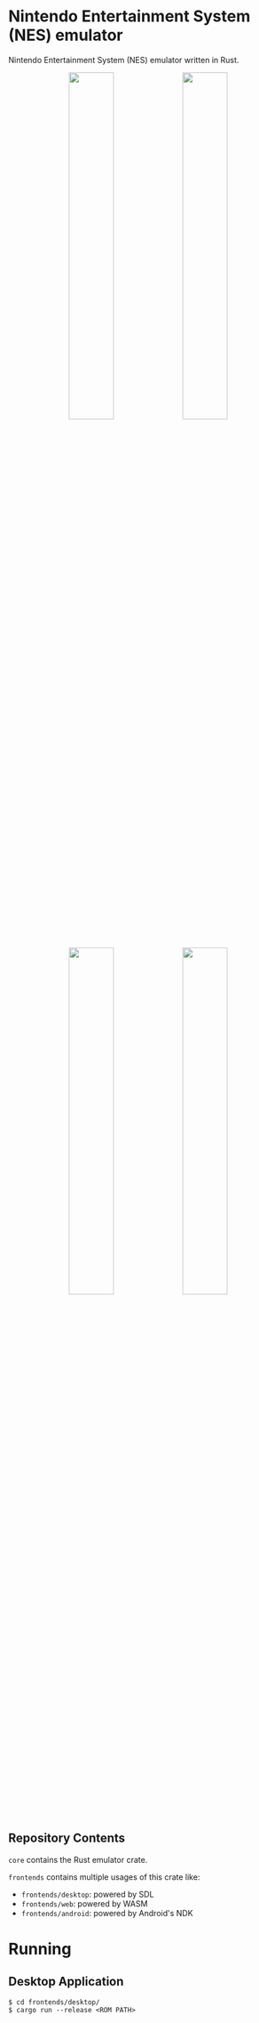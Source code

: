 # Nintendo Entertainment System (NES) emulator

Nintendo Entertainment System (NES) emulator written in Rust.


<p align="center">
  <img width="40%" height="40%" align="center" src="https://drive.google.com/uc?export=view&id=165-0HS7UfhjN3sHJG7l3kGcDYuPH-QQE">
  <img width="40%" height="40%" align="center" src="https://drive.google.com/uc?export=view&id=1UpJ0S0gQ-Ybjt4UOFihcRkUtUimmE0J3">
</p>

<p align="center">
  <img width="40%" height="40%" align="center" src="https://drive.google.com/uc?export=view&id=1Jbl0HxsG46ijFEdCGPEi5WeebvkpZ8PA">
  <img width="40%" height="40%" align="center" src="https://drive.google.com/uc?export=view&id=1q-iU_ODlkV9vbK6A7YPtifDpRVPCGISE">
</p>

## Repository Contents

`core` contains the Rust emulator crate.

`frontends` contains multiple usages of this crate like:
- `frontends/desktop`: powered by SDL
- `frontends/web`: powered by WASM
- `frontends/android`: powered by Android's NDK

# Running
## Desktop Application

```
$ cd frontends/desktop/
$ cargo run --release <ROM PATH>
```
